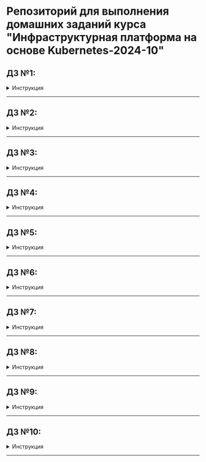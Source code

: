 # Репозиторий для выполнения домашних заданий курса "Инфраструктурная платформа на основе Kubernetes-2024-10" 

## ДЗ №1:

<details><summary>Инструкция</summary>

### В процессе сделано:
 - Склонирован репозиторий:
    ```bash
    git clone https://github.com/Kuber-2024-10OTUS/klimenko-sergey_repo.git
    ```
 - Создана директория для ДЗ и произведено перемещение в нее:
    ```bash
    mkdir kubernetes-intro
    ```
    ```bash
    cd klimenko-sergey_repo/kubernetes-intro
    ```
 - Написаны манифесты для создания пространства имен - **namespace.yaml** и запуска "пода" - **pod.yaml**

### Как запустить проект:
 - Выполнить команду создания пространства имен в директории **klimenko-sergey_repo/kubernetes-intro**:
    ```bash
    kubectl apply -f namespace.yaml
    ```
 - Выполнить команду запуска "пода":
    ```bash
    kubectl apply -f pod.yaml
    ```

### Как проверить работоспособность:
 - Проверить наличие статуса "Running" "пода", выполнив команду:
    ```bash
    kubectl get pods -n homework
    ```
 - Проверить наличие файла **index.html** в директории пода **/homework**, выполнив команду:
    ```bash
    kubectl exec -ti -n homework init-demo -- bash
    ```
    ```bash
    ls -la /homework
    ```

</details>

---

## ДЗ №2:

<details><summary>Инструкция</summary>

## В процессе сделано:
 - Создана директория для ДЗ и произведено перемещение в нее:
    ```bash
    mkdir kubernetes-controllers
    ```
    ```bash
    cd klimenko-sergey_repo/kubernetes-controllers
    ```
 - Написаны манифесты для создания пространства имен - **namespace.yaml** и запуска "деплоймента" - **deployment.yaml**
 - Добавлена метка ноды:
    ```bash
    kubectl label nodes <node_name> homework=true
    ```

## Как запустить проект:
 - Выполнить команду создания пространства имен в директории **klimenko-sergey_repo/kubernetes-controllers**:
    ```bash
    kubectl apply -f namespace.yaml
    ```
 - Выполнить команду запуска "деплоймента":
    ```bash
    kubectl apply -f deployment.yaml
    ```

## Как проверить работоспособность:
 - Проверить наличие статуса "Running" "подов", выполнив команду:
    ```bash
    kubectl get pods -n homework
    ```
 - Проверить наличие файла **index.html** в директории одного из "подов" **/homework**, выполнив команду:
    ```bash
    kubectl exec -ti -n homework <pod_name> -- bash
    ```
    ```bash
    ls -la /homework
    ```

</details>

---

## ДЗ №3:

<details><summary>Инструкция</summary>

## В процессе сделано:
 - Создана директория для ДЗ и произведено перемещение в нее:
    ```bash
    mkdir kubernetes-networks
    ```
    ```bash
    cd klimenko-sergey_repo/kubernetes-networks
    ```
 - Написаны манифесты для создания пространства имен - **namespace.yaml**, запуска "деплоймента" - **deployment.yaml**,
   сервиса - **service.yaml** и ингресса - **ingress.yaml**
 - Добавлена метка ноды:
    ```bash
    kubectl label nodes <node_name> homework=true
    ```

## Как запустить проект:
 - Выполнить команду создания пространства имен в директории **klimenko-sergey_repo/kubernetes-networks**:
    ```bash
    kubectl apply -f namespace.yaml
    ```
 - Выполнить команду запуска "деплоймента":
    ```bash
    kubectl apply -f deployment.yaml
    ```
 - Выполнить команду поднятия сервиса:
    ```bash
    kubectl apply -f service.yaml
    ```
 - Выполнить команду применения ингресс правил:
    ```bash
    kubectl apply -f ingress.yaml
    ```

</details>

---

## ДЗ №4:

<details><summary>Инструкция</summary>

## В процессе сделано:
 - Создана директория для ДЗ и произведено перемещение в нее:
    ```bash
    mkdir kubernetes-volumes
    ```
    ```bash
    cd klimenko-sergey_repo/kubernetes-volumes
    ```
 - Написаны манифесты для: создания пространства имен - **namespace.yaml**, запуска "деплоймента" - **deployment.yaml**,
   сервиса - **service.yaml**, ингресса - **ingress.yaml**, объекта типа **configMap** - **cm.yaml**,
   объекта типа **storageClass** - **storageClass.yaml**, запроса хранилища - **pvc.yaml**

## Как запустить проект:
 - Выполнить команду создания пространства имен в директории **klimenko-sergey_repo/kubernetes-volumes**:
    ```bash
    kubectl apply -f namespace.yaml
    ```
 - Выполнить команду для создания **storageClass**:
    ```bash
    kubectl apply -f storageClass.yaml
    ```
 - Выполнить команду для запроса хранилища:
    ```bash
    kubectl apply -f pvc.yaml
    ```
 - Выполнить команду запуска "деплоймента":
    ```bash
    kubectl apply -f deployment.yaml
    ```
 - Выполнить команду поднятия сервиса:
    ```bash
    kubectl apply -f service.yaml
    ```
 - Выполнить команду применения ингресс правил:
    ```bash
    kubectl apply -f ingress.yaml
    ```

</details>

---

## ДЗ №5:

<details><summary>Инструкция</summary>

## В процессе сделано:
 - Создана директория для ДЗ и произведено перемещение в нее:
    ```bash
    mkdir kubernetes-security
    ```
    ```bash
    cd klimenko-sergey_repo/kubernetes-security
    ```
 - Написаны манифесты для: создания пространства имен - **namespace.yaml**, запуска "деплоймента" - **deployment.yaml**,
   сервиса - **service.yaml**, ингресса - **ingress.yaml**, объекта типа **configMap** - **cm.yaml**,
   объекта типа **storageClass** - **storageClass.yaml**, запроса хранилища - **pvc.yaml**
 - Написаны манифесты для создания сервисного аккаунта *monitoring* - **sa-monitoring.yaml**,
   кластерной роли - **cluster-role.yaml**, кластерной связки - **cluster-role-binding.yaml**
 - Написаны манифесты для создания сервисного аккаунта *cd* - **sa-cd.yaml**,
   роли - **role-cd.yaml**, связки - **role-binding-cd.yaml**
 - Создан **kubeconfig** для сервисного аккаунта *cd*, для этого:
      - Написан манифест **token.yaml** для создания секрета, содержащего токен для сервисного аккаунта
      - Получено значение токена
      - Создан **kubeconfig** для сервисного аккаунта *cd* на основе существующего
 - Произведено перемещение во вновь созданный контекст
 - Сгенерирован для сервисного аккаунта *cd* токен с временем действия 1 день и сохранен в файл **token**

## Как запустить проект:
 - Выполнить команду создания пространства имен в директории **klimenko-sergey_repo/kubernetes-security**:
    ```bash
    kubectl apply -f namespace.yaml
    ```
 - Выполнить команду для создания **storageClass**:
    ```bash
    kubectl apply -f storageClass.yaml
    ```
 - Выполнить команду для запроса хранилища:
    ```bash
    kubectl apply -f pvc.yaml
    ```
 - Выполнить команду запуска "деплоймента":
    ```bash
    kubectl apply -f deployment.yaml
    ```
 - Выполнить команду поднятия сервиса:
    ```bash
    kubectl apply -f service.yaml
    ```
 - Выполнить команду применения ингресс правил:
    ```bash
    kubectl apply -f ingress.yaml
    ```
 - Выполнить команду по подготовке к работе сервисного аккаунта *monitoring*:
    ```bash
    for i in sa-monitoring.yaml,cluster-role.yaml,cluster-role-binding.yaml; do kubectl apply -f $i; done
    ```
 - Выполнить команду по подготовке к работе сервисного аккаунта *cd*:
    ```bash
    for i in sa-cd.yaml,role-cd.yaml,role-binding-cd.yaml; do kubectl apply -f $i; done
    ```
 - Выполнить команду для создания секрета, содержащего токен для сервисного аккаунта *cd*:
    ```bash
    kubectl apply -f token.yaml
    ```
 - Получить значение токена, выполнив команду:
    ```bash
    kubectl get secret token-cd -n homework --template={{.data.token}} | base64 --decode
    ```
 - Скопировать существующий **kubeconfig** с последующим редактированием:
    ```bash
    kubectl config view > kubeconfig
    ```
 - Переключиться на вновь созданный контекст:
    ```bash
    kubectl config --kubeconfig=kubeconfig use-context my-context
    ```
 - Выполнить команду для генерации токена для сервисного аккаунта *cd*:
    ```bash
    kubectl --kubeconfig=kubeconfig -n homework create token cd --duration=24h
    ```

</details>

---

## ДЗ №6:

<details><summary>Инструкция</summary>

## В процессе сделано:
 - Создана директория для ДЗ и произведено перемещение в нее:
    ```bash
    mkdir -p kubernetes-templating/hw6
    ```
    ```bash
    cd klimenko-sergey_repo/kubernetes-templating/hw6
    ```
 - Создан Helm чарт, именуемый *hw6* и наполнен различными манифестами, заполнены файлы с переменными **Chart.yaml**, **values.yaml**:
    ```bash
    helm create hw6
    ```

## Как запустить проект:
### Задание №1:
 - Склонировать репозиторий в локальное расположение, перейти в директорию с Helm чартом:
    ```bash
    git clone git@github.com:Kuber-2024-10OTUS/klimenko-sergey_repo.git
    ```
    ```bash
    cd klimenko-sergey_repo/kubernetes-templating/hw6
    ```
 - Добавить чарт для разворачивания СУБД **redis**:
    ```bash
    mkdir charts
    ```
    ```bash
    helm pull oci://registry-1.docker.io/bitnamicharts/redis --untar --untardir ./charts/ --version 20.11.3
    ```
 - Развернуть чарт:
    ```bash
    helm install -n homework -f values.yaml demo-hw6 . --set lifecycle.enabled=false
    ```
 - Получить токен сервисного аккаунта *monitoring*:
    ```bash
    TOKEN=$(kubectl get secret demo-hw6 -n homework --template={{.data.token}} | base64 --decode)
    ```
 - Назначить токен переменной *SA_token* в файле *values.yaml*:
    ```bash
    sed -i "s/^SA_token.*/SA_token: $TOKEN/" values.yaml
    ```
 - Запустить обновление чарта для получения страницы с метриками ноды:
    ```bash
    helm upgrade -n homework -f values.yaml demo-hw6 .
    ```

### Задание №2:
 - Склонировать репозиторий в локальное расположение, перейти в директорию с манифестом *helmfile.yaml*:
    ```bash
    git clone git@github.com:Kuber-2024-10OTUS/klimenko-sergey_repo.git
    ```
    ```bash
    cd klimenko-sergey_repo/kubernetes-templating
    ```
 - Установить **helmfile**:
     ```bash
    wget https://github.com/helmfile/helmfile/releases/download/v1.0.0-rc.11/helmfile_1.0.0-rc.11_linux_amd64.tar.gz
    ```
    ```bash
    tar -zxvf helmfile_1.0.0-rc.11_linux_amd64.tar.gz
    ```
    ```bash
    sudo mv helmfile /usr/local/bin/
    ```
 - Подготовить к работе **helmfile**, установить необходимые плагины:
    ```bash
    helmfile init
    ```
 - Запустить разворачивание **Kafka**:
    ```bash
    helmfile apply
    ```

</details>

---

## ДЗ №7:

<details><summary>Инструкция</summary>

## В процессе сделано:
 - Создана директория для ДЗ и произведено перемещение в нее:
    ```bash
    mkdir -p kubernetes-operators
    ```
    ```bash
    cd klimenko-sergey_repo/kubernetes-operators
    ```
 - Написаны манифесты для: создания пространства имен - **namespace.yaml**, объекта *CustomResourceDefinition* - **CRD.yaml**,
   запуска "деплоймента" оператора - **deployment.yaml**, кастомного ресурса типа *MySQL* - **mysql.yaml**
 - Написаны манифесты для создания сервисного аккаунта *sa-mysql* - **sa-mysql.yaml**,
   кластерной роли - **cluster-role.yaml**, кластерной связки - **cluster-role-binding.yaml**

## Как запустить проект:
 - Склонировать репозиторий в локальное расположение, перейти в директорию с кастомным ресурсом типа *MySQL*:
    ```bash
    git clone git@github.com:Kuber-2024-10OTUS/klimenko-sergey_repo.git
    ```
    ```bash
    cd klimenko-sergey_repo/kubernetes-operators
    ```
 - Выполнить команду создания пространства имен:
    ```bash
    kubectl apply -f namespace.yaml
    ```
 - Создать объект *CustomResourceDefinition*:
    ```bash
    kubectl apply -f CRD.yaml
    ```
 - Выполнить команду по подготовке к работе сервисного аккаунта *sa-mysql*:
    ```bash
    for i in sa-mysql.yaml,cluster-role.yaml,cluster-role-binding.yaml; do kubectl apply -f $i; done
    ```
 - Выполнить команду по созданию оператора:
    ```bash
    kubectl apply -f deployment.yaml
    ```
 - Создать кастомный ресурс типа *MySQL*:
    ```bash
    kubectl apply -f mysql.yaml
    ```

</details>

---

## ДЗ №8:

<details><summary>Инструкция</summary>

## В процессе сделано:
 - Собран свой nginx docker образ, именуемый *klsergey/kl-nginx-mon*, из диреткории *klimenko-sergey_repo/kubernetes-monitoring/kl-nginx-mon*:
    ```bash
    docker login -u klsergey docker.io
    ```
    ```bash
    docker build -t kl-nginx-mon:latest .
    ```
    ```bash
    docker tag kl-nginx-mon:latest klsergey/kl-nginx-mon:1.0
    ```
    ```bash
    docker push klsergey/kl-nginx-mon:1.0
    ```
 - Создан Helm чарт, именуемый *hw8* и наполнен различными манифестами, заполнены файлы с переменными **Chart.yaml**, **values.yaml**:
    ```bash
    helm create hw8
    ```

## Как запустить проект:
 - Склонировать репозиторий в локальное расположение, перейти в директорию с Helm чартом:
    ```bash
    git clone git@github.com:Kuber-2024-10OTUS/klimenko-sergey_repo.git
    ```
    ```bash
    cd klimenko-sergey_repo/kubernetes-monitoring/hw8
    ```
 - Добавить чарт для разворачивания **prometheus**:
    ```bash
    helm pull oci://registry-1.docker.io/bitnamicharts/kube-prometheus --untar --untardir ./charts/ --version 11.1.3
    ```
 - Развернуть чарт:
    ```bash
    helm install -n homework -f values.yaml demo-hw8 .
    ```

## Как проверить работоспособность:
 - Организовать проброс портов:
    ```bash
    kubectl port-forward -n homework StatefulSet/prometheus-demo-hw8-kube-prometheus-prometheus 9090:9090
    ```
 - Открыть второй терминал и в нем запросить метрики по *API*, например:
    ```bash
    curl -s http://localhost:9090/api/v1/query\?query\=\{nginx_connections_accepted\} | jq
    ```

</details>

---

## ДЗ №9:

<details><summary>Инструкция</summary>

## В процессе сделано:
 - Создан сервисный аккаунт на *Яндекс Облаке*:
    ```bash
    SVC_ACCT="<service_account_name>"
    ```
    ```bash
    FOLDER_ID=$(yc config get folder-id)
    ```
    ```bash
    yc iam service-account create --name $SVC_ACCT --folder-id $FOLDER_ID
    ```
 - Выданы права сервисному аккаунту на управление *Managed Service for Kubernetes*:
    ```bash
    ACCT_ID=$(yc iam service-account get $SVC_ACCT | grep ^id | awk '{print $2}')
    ```
    ```bash
    yc resource-manager folder add-access-binding --id $FOLDER_ID --role admin --service-account-id $ACCT_ID
    ```
 - Получен IAM-токен для сервисного аккаунта:
    ```bash
    mkdir ~/keys
    ```
    ```bash
    yc iam key create --service-account-name $SVC_ACCT --output ~/keys/key.json
    ```
 - Подготовлены *Terraform* манифесты для разворачивания *Managed Service for Kubernetes* и объектного хранилища *S3*
 - Добавлен на управляющую машину *Helm* чарт от *Grafana Lab*:
    ```bash
    helm repo add grafana https://grafana.github.io/helm-charts
    ```
    ```bash
    helm repo update
    ```
 - Подготовлены файлы с переменными **values.yaml** для: *Loki*, *promtail*, *Grafana*
 - Развернуто ПО, добавлен в репозиторий скриншот **Screenshot_Grafana.png** с отображением собранных журналов в *Grafana*

 ## Как запустить проект:
 - Склонировать репозиторий в локальное расположение, перейти в директорию с Terraform манифестами:
    ```bash
    git clone git@github.com:Kuber-2024-10OTUS/klimenko-sergey_repo.git
    ```
    ```bash
    cd klimenko-sergey_repo/kubernetes-logging/terraform
    ```
 - Запустить разворачивание *Kubernetes* и S3  хранилища на мощностях Яндекс Облака:
    ```bash
    cd klimenko-sergey_repo/kubernetes-logging/terraform
    ```
    ```bash
    terraform init
    ```
    ```bash
    terraform apply
    ```
 - Выполнить настройку контекста на управляющей машине:
    ```bash
    yc managed-kubernetes cluster get-credentials hw9-cluster --external
    ```
 - Выпустить ключ доступа секрета клиента *S3*:
    ```bash
    cd ../Loki
    ```
    ```bash
    yc iam access-key create --service-account-name=labsa --format=json > sa-key.json
    ```
 - Добавить значения переменных *secretAccessKey*, *accessKeyId* в файле **values.yaml**
 - Запустить установку **Loki**:
    ```bash
    helm install loki grafana/loki -f values.yaml
    ```
 - Развернуть *promtail*:
    ```bash
    cd ../promtail
    ```
    ```bash
    helm install promtail grafana/promtail -f values.yaml
    ```
 - Развернуть *Grafana*:
    ```bash
    cd ../Grafana
    ```
    ```bash
    helm install my-grafana grafana/grafana -f values.yaml
    ```

## Как проверить работоспособность:
 - Организовать проброс портов для доступа к *Grafana* с локальной машины:
    ```bash
    export POD_NAME=$(kubectl get pods --namespace default -l "app.kubernetes.io/name=grafana,app.kubernetes.io/instance=my-grafana" -o jsonpath="{.items[0].metadata.name}")
    ```
    ```bash
    kubectl get secret --namespace default my-grafana -o jsonpath="{.data.admin-password}" | base64 --decode ; echo
    ```
    ```bash
    kubectl --namespace default port-forward $POD_NAME 3000
    ```
 - На локальной машине в браузере открыть *Grafana* по адерсу:
    ```http
    http://localhost:3000
    ```
 - В разделе *Data source* добавить *Loki* по адерсу:
    ```http
    http://loki-gateway.default.svc.cluster.local/
    ```
 - Перейти в раздел *Drilldown*, убедиться в наличии журналов

</details>

---

## ДЗ №10:

<details><summary>Инструкция</summary>


</details>

---